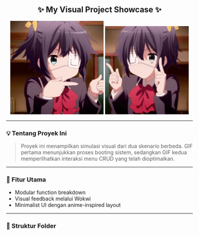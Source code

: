 <h2 align="center">✨ My Visual Project Showcase ✨</h2>

<p align="center">
  <img src="Animated GIF.gif" width="50%" alt="GIF 1">
  <img src="chuunibyou demo koi ga shitai manga GIF.gif" width="45%" alt="GIF 2">
</p>

---

### 💡 Tentang Proyek Ini
> Proyek ini menampilkan simulasi visual dari dua skenario berbeda. GIF pertama menunjukkan proses booting sistem, sedangkan GIF kedua memperlihatkan interaksi menu CRUD yang telah dioptimalkan.

---

### 🔧 Fitur Utama
- Modular function breakdown
- Visual feedback melalui Wokwi
- Minimalist UI dengan anime-inspired layout

---

### 📁 Struktur Folder
